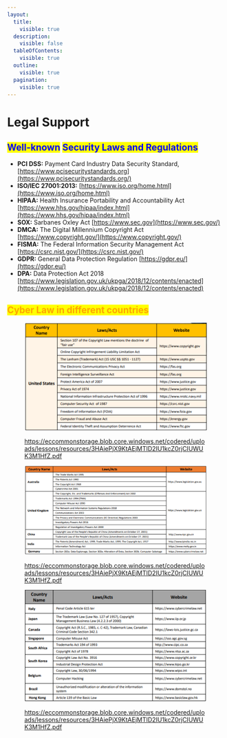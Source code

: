 ```yaml
---
layout:
  title:
    visible: true
  description:
    visible: false
  tableOfContents:
    visible: true
  outline:
    visible: true
  pagination:
    visible: true
---
```


# Legal Support

## <mark style="color:blue;">**Well-known**</mark> <mark style="color:blue;"></mark><mark style="color:blue;">Security Laws and Regulations</mark>

* **PCI DSS:** Payment Card Industry Data Security Standard, [https://www.pcisecuritystandards.org](https://www.pcisecuritystandards.org/)
* **ISO/IEC 27001:2013:** [https://www.iso.org/home.html](https://www.iso.org/home.html)
* **HIPAA:** Health Insurance Portability and Accountability Act [https://www.hhs.gov/hipaa/index.html](https://www.hhs.gov/hipaa/index.html)
* **SOX:** Sarbanes Oxley Act [https://www.sec.gov](https://www.sec.gov/)
* **DMCA:** The Digital Millennium Copyright Act [https://www.copyright.gov/](https://www.copyright.gov/)
* **FISMA:** The Federal Information Security Management Act [https://csrc.nist.gov/](https://csrc.nist.gov/)
* **GDPR:** General Data Protection Regulation [https://gdpr.eu/](https://gdpr.eu/)
* **DPA:** Data Protection Act 2018 [https://www.legislation.gov.uk/ukpga/2018/12/contents/enacted](https://www.legislation.gov.uk/ukpga/2018/12/contents/enacted)



## <mark style="color:orange;">Cyber Law in different countries</mark>&#x20;

<figure><img src="../.gitbook/assets/image (12).png" alt=""><figcaption><p><a href="https://eccommonstorage.blob.core.windows.net/codered/uploads/lessons/resources/3HAiePjX9KtAEjMTID2IU1kcZ0rjCIUWUK3M1HfZ.pdf">https://eccommonstorage.blob.core.windows.net/codered/uploads/lessons/resources/3HAiePjX9KtAEjMTID2IU1kcZ0rjCIUWUK3M1HfZ.pdf</a></p></figcaption></figure>

<figure><img src="../.gitbook/assets/image (9).png" alt=""><figcaption><p><a href="https://eccommonstorage.blob.core.windows.net/codered/uploads/lessons/resources/3HAiePjX9KtAEjMTID2IU1kcZ0rjCIUWUK3M1HfZ.pdf">https://eccommonstorage.blob.core.windows.net/codered/uploads/lessons/resources/3HAiePjX9KtAEjMTID2IU1kcZ0rjCIUWUK3M1HfZ.pdf</a></p></figcaption></figure>

<figure><img src="../.gitbook/assets/image (11).png" alt=""><figcaption><p><a href="https://eccommonstorage.blob.core.windows.net/codered/uploads/lessons/resources/3HAiePjX9KtAEjMTID2IU1kcZ0rjCIUWUK3M1HfZ.pdf">https://eccommonstorage.blob.core.windows.net/codered/uploads/lessons/resources/3HAiePjX9KtAEjMTID2IU1kcZ0rjCIUWUK3M1HfZ.pdf</a></p></figcaption></figure>

